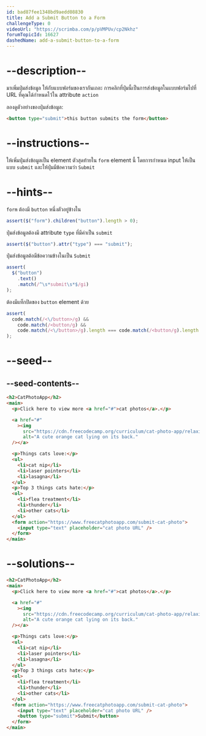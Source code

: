 ```yaml
---
id: bad87fee1348bd9aedd08830
title: Add a Submit Button to a Form
challengeType: 0
videoUrl: "https://scrimba.com/p/pVMPUv/cp2Nkhz"
forumTopicId: 16627
dashedName: add-a-submit-button-to-a-form
---
```


# --description--

มาเพิ่มปุ่มส่งข้อมูล ให้กับแบบฟอร์มของเรากันเถอะ การคลิกที่ปุ่มนี้เป็นการส่งข้อมูลในแบบฟอร์มไปที่ URL ที่คุณได้กำหนดไว้ใน attribute `action`

ลองดูตัวอย่างของปุ่มส่งข้อมูล:

```html
<button type="submit">this button submits the form</button>
```

# --instructions--

ให้เพิ่มปุ่มส่งข้อมูลเป็น element ตัวสุดท้ายใน `form` element นี้
โดยการกำหนด input ให้เป็นแบบ `submit` และให้ปุ่มมีข้อความว่า `Submit`

# --hints--

`form` ต้องมี `button` หนึ่งตัวอยู่ข้างใน

```js
assert($("form").children("button").length > 0);
```

ปุ่มส่งข้อมูลต้องมี attribute `type` ที่มีค่าเป็น `submit`

```js
assert($("button").attr("type") === "submit");
```

ปุ่มส่งข้อมูลต้อมีข้อความข้างในเป็น `Submit`

```js
assert(
  $("button")
    .text()
    .match(/^\s*submit\s*$/gi)
);
```

ต้องมีแท็กปิดของ `button` element ด้วย

```js
assert(
  code.match(/<\/button>/g) &&
    code.match(/<button/g) &&
    code.match(/<\/button>/g).length === code.match(/<button/g).length
);
```

# --seed--

## --seed-contents--

```html
<h2>CatPhotoApp</h2>
<main>
  <p>Click here to view more <a href="#">cat photos</a>.</p>

  <a href="#"
    ><img
      src="https://cdn.freecodecamp.org/curriculum/cat-photo-app/relaxing-cat.jpg"
      alt="A cute orange cat lying on its back."
  /></a>

  <p>Things cats love:</p>
  <ul>
    <li>cat nip</li>
    <li>laser pointers</li>
    <li>lasagna</li>
  </ul>
  <p>Top 3 things cats hate:</p>
  <ol>
    <li>flea treatment</li>
    <li>thunder</li>
    <li>other cats</li>
  </ol>
  <form action="https://www.freecatphotoapp.com/submit-cat-photo">
    <input type="text" placeholder="cat photo URL" />
  </form>
</main>
```

# --solutions--

```html
<h2>CatPhotoApp</h2>
<main>
  <p>Click here to view more <a href="#">cat photos</a>.</p>

  <a href="#"
    ><img
      src="https://cdn.freecodecamp.org/curriculum/cat-photo-app/relaxing-cat.jpg"
      alt="A cute orange cat lying on its back."
  /></a>

  <p>Things cats love:</p>
  <ul>
    <li>cat nip</li>
    <li>laser pointers</li>
    <li>lasagna</li>
  </ul>
  <p>Top 3 things cats hate:</p>
  <ol>
    <li>flea treatment</li>
    <li>thunder</li>
    <li>other cats</li>
  </ol>
  <form action="https://www.freecatphotoapp.com/submit-cat-photo">
    <input type="text" placeholder="cat photo URL" />
    <button type="submit">Submit</button>
  </form>
</main>
```
